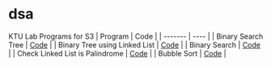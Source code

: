 # dsa

KTU Lab Programs for S3
| Program | Code |
| ------- | ---- |
| Binary Search Tree | [Code](https://github.com/sora-san45/dsa/blob/master/BST.c) |
| Binary Tree using Linked List | [Code](https://github.com/sora-san45/dsa/blob/master/binarytreeLL.c) |
| Binary Search | [Code](https://github.com/sora-san45/dsa/blob/master/binarysearch.c) |
| Check Linked List is Palindrome | [Code](https://github.com/sora-san45/dsa/blob/master/PalindromeLL.c) |
| Bubble Sort | [Code](https://github.com/sora-san45/dsa/blob/master/bubblesort.c) |

